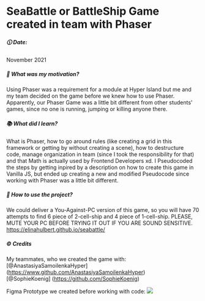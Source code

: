 # SeaBattle or BattleShip Game created in team with Phaser
##### :clock1130: Date: 
November 2021
##### :muscle: What was my motivation?
Using Phaser was a requirement for a module at Hyper Island but me and my team decided on the game before we knew how to use Phaser. Apparently, our Phaser Game was a little bit different from other students' games, since no one is running, jumping or killing anyone there.
##### :books: What did I learn?
What is Phaser, how to go around rules (like creating a grid in this framework or getting by without creating a scene), how to destructure code, manage organization in team (since I took the responsibility for that) and that Math is actually used by Frontend Developers xd. I Pseudocoded the steps by getting inpired by a description on how to create this game in Vanilla JS, but ended up creating a new and modified Pseudocode since working with Phaser was a little bit different.
##### :flashlight: How to use the project?
We could deliver a You-Against-PC version of this game, so you will have 70 attempts to find 6 piece of 2-cell-ship and 4 piece of 1-cell-ship. PLEASE, MUTE YOUR PC BEFORE TRYING IT OUT IF YOU ARE SOUND SENSITIVE.
<br>
https://elinahulbert.github.io/seabattle/
##### :copyright: Credits
My teammates, who we created the game with:
<br>
[@AnastasiyaSamoilenkaHyper] (https://www.github.com/AnastasiyaSamoilenkaHyper)
<br>
[@SophieKoenig] (https://github.com/SophieKoenig)

Figma Prototype we created before working with code: 
<image src="./assets/Prototype.png"/>
